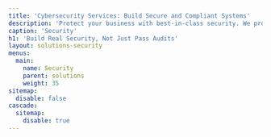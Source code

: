 ```yaml
---
title: 'Cybersecurity Services: Build Secure and Compliant Systems'
description: 'Protect your business with best-in-class security. We provide secure architecture, compliance expertise, and balanced security without slowing teams.'
caption: 'Security'
h1: 'Build Real Security, Not Just Pass Audits'
layout: solutions-security
menus:
  main:
    name: Security
    parent: solutions
    weight: 35
sitemap:
  disable: false
cascade:
  sitemap:
    disable: true
---
```

